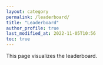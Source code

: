 ```yaml
---
layout: category
permalink: /leaderboard/
title: "Leaderboard"
author_profile: true
last_modified_at: 2022-11-05T10:56
toc: true
---
```


This page visualizes the leaderboard.




